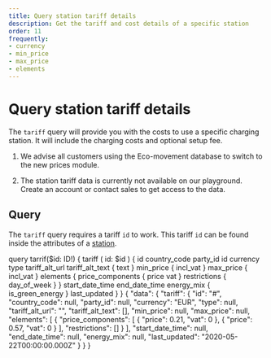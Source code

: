 ```yaml
---
title: Query station tariff details
description: Get the tariff and cost details of a specific station
order: 11
frequently:
- currency
- min_price
- max_price
- elements
---
```


# Query station tariff details
The `tariff` query will provide you with the costs to use a specific charging station. It will include the charging costs and optional setup fee.

<note display="block">

1. We advise all customers using the Eco-movement database to switch to the new prices module.

2. The station tariff data is currently not available on our playground. Create an account or <cta action='openChat'>contact sales</cta> to get access to the data.

</note>

## Query
The `tariff` query requires a tariff `id` to work. This tariff `id` can be found inside the attributes of a [station](/API-Reference/stations/query-station-details).

<schema name="tariff" :frequent="frequently"></schema>

<response error="tariff"></response>

<playground>
<code-block lang="graphql" type="query">	
query tarrif($id: ID!) {
  tariff (
	id: $id
  ) {
    id
    country_code
    party_id
    id
    currency
    type
    tariff_alt_url
    tariff_alt_text {
      text
    }
    min_price {
      incl_vat
    }
    max_price {
      incl_vat
    }
    elements {
      price_components {
        price
        vat
      }
      restrictions {
        day_of_week
      }
    }
    start_date_time
    end_date_time
    energy_mix {
      is_green_energy
    }
    last_updated
  }
}
</code-block>
<code-block lang="json" type="response">
{
    "data": {
        "tariff": {
            "id": "#",
            "country_code": null,
            "party_id": null,
            "currency": "EUR",
            "type": null,
            "tariff_alt_url": "",
            "tariff_alt_text": [],
            "min_price": null,
            "max_price": null,
            "elements": [
                {
                    "price_components": [
                        {
                            "price": 0.21,
                            "vat": 0
                        },
                        {
                            "price": 0.57,
                            "vat": 0
                        }
                    ],
                    "restrictions": []
                }
            ],
            "start_date_time": null,
            "end_date_time": null,
            "energy_mix": null,
            "last_updated": "2020-05-22T00:00:00.000Z"
        }
    }
}
</code-block>
</playground>
